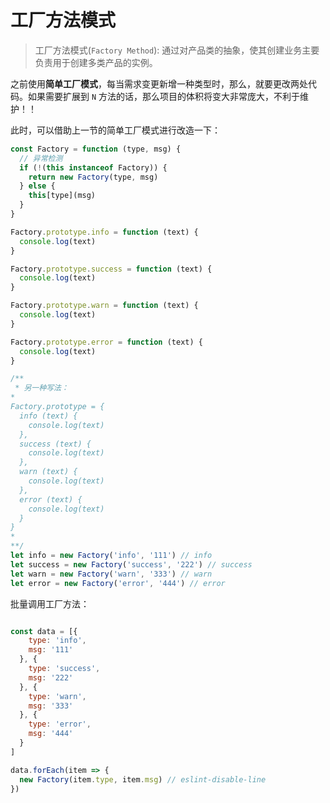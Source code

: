 # 工厂方法模式

> 工厂方法模式(`Factory Method`): 通过对产品类的抽象，使其创建业务主要负责用于创建多类产品的实例。


之前使用**简单工厂模式**，每当需求变更新增一种类型时，那么，就要更改两处代码。如果需要扩展到 `N` 方法的话，那么项目的体积将变大非常庞大，不利于维护！！


此时，可以借助上一节的简单工厂模式进行改造一下：

```javascript
const Factory = function (type, msg) {
  // 异常检测
  if (!(this instanceof Factory)) {
    return new Factory(type, msg)
  } else {
    this[type](msg)
  }
}

Factory.prototype.info = function (text) {
  console.log(text)
}

Factory.prototype.success = function (text) {
  console.log(text)
}

Factory.prototype.warn = function (text) {
  console.log(text)
}

Factory.prototype.error = function (text) {
  console.log(text)
}

/** 
 * 另一种写法：
*
Factory.prototype = {
  info (text) {
    console.log(text)
  },
  success (text) {
    console.log(text)
  },
  warn (text) {
    console.log(text)
  },
  error (text) {
    console.log(text)
  }
}
*
**/
let info = new Factory('info', '111') // info
let success = new Factory('success', '222') // success
let warn = new Factory('warn', '333') // warn
let error = new Factory('error', '444') // error

```

批量调用工厂方法：

```javascript

const data = [{
    type: 'info',
    msg: '111'
  }, {
    type: 'success',
    msg: '222'
  }, {
    type: 'warn',
    msg: '333'
  }, {
    type: 'error',
    msg: '444'
  }
]

data.forEach(item => {
  new Factory(item.type, item.msg) // eslint-disable-line
})

```

